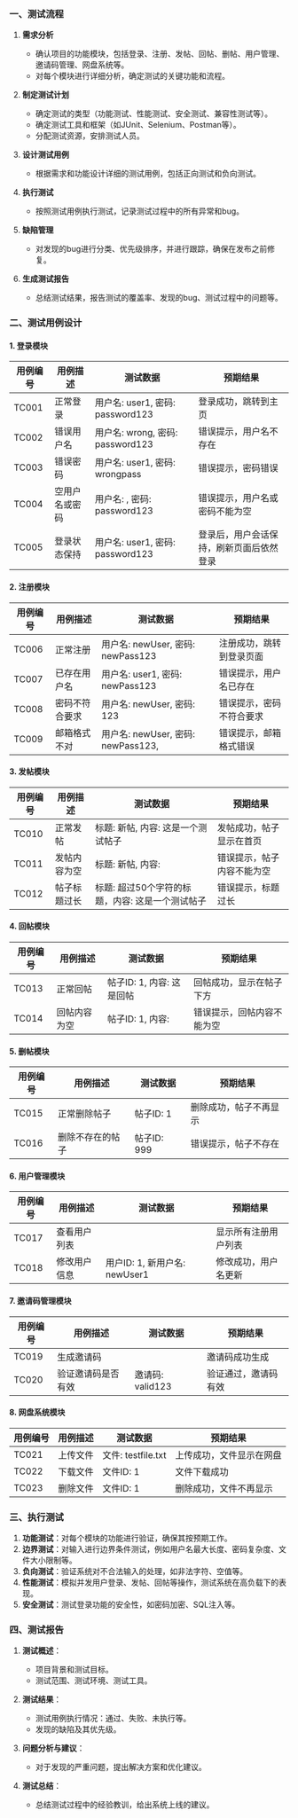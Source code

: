 
### 一、测试流程

1. **需求分析**
   - 确认项目的功能模块，包括登录、注册、发帖、回帖、删帖、用户管理、邀请码管理、网盘系统等。
   - 对每个模块进行详细分析，确定测试的关键功能和流程。

2. **制定测试计划**
   - 确定测试的类型（功能测试、性能测试、安全测试、兼容性测试等）。
   - 确定测试工具和框架（如JUnit、Selenium、Postman等）。
   - 分配测试资源，安排测试人员。

3. **设计测试用例**
   - 根据需求和功能设计详细的测试用例，包括正向测试和负向测试。

4. **执行测试**
   - 按照测试用例执行测试，记录测试过程中的所有异常和bug。

5. **缺陷管理**
   - 对发现的bug进行分类、优先级排序，并进行跟踪，确保在发布之前修复。

6. **生成测试报告**
   - 总结测试结果，报告测试的覆盖率、发现的bug、测试过程中的问题等。

### 二、测试用例设计

#### 1. **登录模块**

| 用例编号 | 用例描述        | 测试数据          | 预期结果              |
|----------|-----------------|-------------------|-----------------------|
| TC001    | 正常登录        | 用户名: user1, 密码: password123 | 登录成功，跳转到主页 |
| TC002    | 错误用户名      | 用户名: wrong, 密码: password123 | 错误提示，用户名不存在 |
| TC003    | 错误密码        | 用户名: user1, 密码: wrongpass | 错误提示，密码错误   |
| TC004    | 空用户名或密码  | 用户名: , 密码: password123 | 错误提示，用户名或密码不能为空 |
| TC005    | 登录状态保持    | 用户名: user1, 密码: password123 | 登录后，用户会话保持，刷新页面后依然登录 |

#### 2. **注册模块**

| 用例编号  | 用例描述    | 测试数据                          | 预期结果         |
| ----- | ------- | ----------------------------- | ------------ |
| TC006 | 正常注册    | 用户名: newUser, 密码: newPass123  | 注册成功，跳转到登录页面 |
| TC007 | 已存在用户名  | 用户名: user1, 密码: newPass123    | 错误提示，用户名已存在  |
| TC008 | 密码不符合要求 | 用户名: newUser, 密码: 123         | 错误提示，密码不符合要求 |
| TC009 | 邮箱格式不对  | 用户名: newUser, 密码: newPass123, | 错误提示，邮箱格式错误  |

#### 3. **发帖模块**

| 用例编号 | 用例描述        | 测试数据              | 预期结果               |
|----------|-----------------|-----------------------|------------------------|
| TC010    | 正常发帖        | 标题: 新帖, 内容: 这是一个测试帖子 | 发帖成功，帖子显示在首页 |
| TC011    | 发帖内容为空    | 标题: 新帖, 内容:      | 错误提示，帖子内容不能为空 |
| TC012    | 帖子标题过长    | 标题: 超过50个字符的标题，内容: 这是一个测试帖子 | 错误提示，标题过长    |

#### 4. **回帖模块**

| 用例编号 | 用例描述        | 测试数据                  | 预期结果              |
|----------|-----------------|---------------------------|-----------------------|
| TC013    | 正常回帖        | 帖子ID: 1, 内容: 这是回帖 | 回帖成功，显示在帖子下方 |
| TC014    | 回帖内容为空    | 帖子ID: 1, 内容:           | 错误提示，回帖内容不能为空 |

#### 5. **删帖模块**

| 用例编号 | 用例描述        | 测试数据           | 预期结果                 |
|----------|-----------------|--------------------|--------------------------|
| TC015    | 正常删除帖子    | 帖子ID: 1          | 删除成功，帖子不再显示    |
| TC016    | 删除不存在的帖子 | 帖子ID: 999        | 错误提示，帖子不存在     |

#### 6. **用户管理模块**

| 用例编号 | 用例描述         | 测试数据            | 预期结果                |
|----------|------------------|---------------------|-------------------------|
| TC017    | 查看用户列表     |                     | 显示所有注册用户列表    |
| TC018    | 修改用户信息     | 用户ID: 1, 新用户名: newUser1 | 修改成功，用户名更新   |

#### 7. **邀请码管理模块**

| 用例编号  | 用例描述      | 测试数据          | 预期结果       |
| ----- | --------- | ------------- | ---------- |
| TC019 | 生成邀请码     |               | 邀请码成功生成    |
| TC020 | 验证邀请码是否有效 | 邀请码: valid123 | 验证通过，邀请码有效 |

#### 8. **网盘系统模块**

| 用例编号 | 用例描述        | 测试数据             | 预期结果                |
|----------|-----------------|----------------------|-------------------------|
| TC021    | 上传文件        | 文件: testfile.txt    | 上传成功，文件显示在网盘 |
| TC022    | 下载文件        | 文件ID: 1            | 文件下载成功            |
| TC023    | 删除文件        | 文件ID: 1            | 删除成功，文件不再显示   |

### 三、执行测试

1. **功能测试**：对每个模块的功能进行验证，确保其按预期工作。
2. **边界测试**：对输入进行边界条件测试，例如用户名最大长度、密码复杂度、文件大小限制等。
3. **负向测试**：验证系统对不合法输入的处理，如非法字符、空值等。
4. **性能测试**：模拟并发用户登录、发帖、回帖等操作，测试系统在高负载下的表现。
5. **安全测试**：测试登录功能的安全性，如密码加密、SQL注入等。

### 四、测试报告

1. **测试概述**：
   - 项目背景和测试目标。
   - 测试范围、测试环境、测试工具。
   
2. **测试结果**：
   - 测试用例执行情况：通过、失败、未执行等。
   - 发现的缺陷及其优先级。

3. **问题分析与建议**：
   - 对于发现的严重问题，提出解决方案和优化建议。

4. **测试总结**：
   - 总结测试过程中的经验教训，给出系统上线的建议。